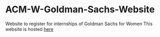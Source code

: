 ACM-W-Goldman-Sachs-Website
===
Website to register for internships of Goldman Sachs for Women
This website is hosted [here](https://goldman-sachs-women.glitch.me)
